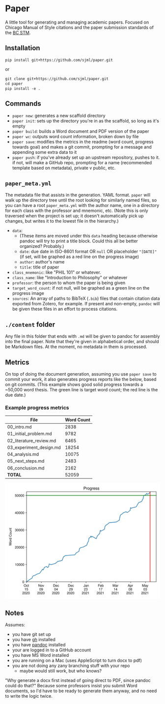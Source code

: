 # Paper

A little tool for generating and managing academic papers. Focused on Chicago Manual of Style citations and the paper submission standards of the [BC STM](https://www.bc.edu/bc-web/schools/stm.html).

## Installation
```shell
pip install git+https://github.com/sjml/paper.git
```
or

```shell
git clone git+https://github.com/sjml/paper.git
cd paper
pip install -e .
```

## Commands
* `paper new`: generates a new scaffold directory
* `paper init`: sets up the directory you're in as the scaffold, so long as it's empty
* `paper build`: builds a Word document and PDF version of the paper
* `paper wc`: outputs word count information, broken down by file
* `paper save`: modifies the metrics in the readme (word count, progress towards goal) and makes a git commit, prompting for a message and appending some extra data to it
* `paper push`: if you've already set up an upstream repository, pushes to it. if not, will make a GitHub repo, prompting for a name (recommended template based on metadata), private v public, etc. 

## `paper_meta.yml`
The metadata file that assists in the generation. YAML format. `paper` will walk up the directory tree until the root looking for similarly named files, so you can have a root `paper_meta.yml` with the author name, one in a directory for each class with the professor and mnemonic, etc. (Note this is only traversed when the project is set up; it doesn't automatically pick up changes, but writes it to the lowest file in the hierarchy.)

* `data`: 
    * (These items are moved under this `data` heading because otherwise pandoc will try to print a title block. Could this all be better organized? Probably.)
    * `date`: due date in ISO-8601 format OR `null` OR placeholder `"[DATE]"` (if set, will be graphed as a red line on the progress image)
    * `author`: author's name
    * `title`: title of paper
* `class_mnemonic`: like "PHIL 101" or whatever.
* `class_name`: like "Introduction to Philosophy" or whatever
* `professor`: the person to whom the paper is being given
* `target_word_count`: if not null, will be graphed as a green line on the progress image
* `sources`: An array of paths to BibTeX (`.bib`) files that contain citation data exported from Zotero, for example. If present and non-empty, `pandoc` will be given these files in an effort to process citations.

## `./content` folder
Any file in this folder that ends with `.md` will be given to pandoc for assembly into the final paper. Note that they're given in alphabetical order, and should be Markdown files. At the moment, no metadata in them is processed. 

## Metrics
On top of doing the document generation, assuming you use `paper save` to commit your work, it also generates progress reports like the below, based on git commits. (This example shows good solid progress towards a ~50,000 word thesis. The green line is target word count; the red line is the due date.)

<!-- begin paper metadata -->
### Example progress metrics
| File                    | Word Count |
| ----------------------- | ---------- |
| 00_intro.md             | 2838       |
| 01_initial_problem.md   | 9782       |
| 02_literature_review.md | 6465       |
| 03_experiment_design.md | 18254      |
| 04_analysis.md          | 10075      |
| 05_next_steps.md        | 2483       |
| 06_conclusion.md        | 2162       |
| **TOTAL**               | 52059      |

![WordCountProgress](./docs/fake_progress.svg)
<!-- end paper metadata -->

## Notes
Assumes: 
* you have git set up
* you have [gh](https://cli.github.com/) installed
* you have [pandoc](https://pandoc.org/) installed
* your are logged in to a GitHub account
* you have MS Word installed
* you are running on a Mac (uses AppleScript to turn docx to pdf)
* you are not doing any zany branching stuff with your repo
    - maybe would still work, but who knows?

"Why generate a docx first instead of going direct to PDF, since pandoc could do that?" 
Because some professors insist you submit Word documents, so I'd have to be ready to 
generate them anyway, and no need to write the logic twice. 
